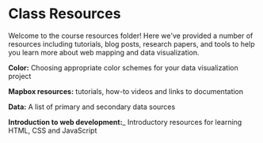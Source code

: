 # Class Resources 

Welcome to the course resources folder! Here we've provided a number of resources including tutorials, blog posts, research papers, and tools to help you learn more about web mapping and data visualization. 

__Color:__ Choosing appropriate color schemes for your data visualization project

__Mapbox resources:__ tutorials, how-to videos and links to documentation

__Data:__ A list of primary and secondary data sources

__Introduction to web development:___ Introductory resources for learning HTML, CSS and JavaScript

